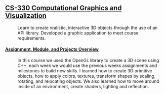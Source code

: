 ## <u>CS-330 Computational Graphics and Visualization</u>
<dd>Learn to create realistic, interactive 3D objects through the use of an API library.  Developed a graphic application to meet course requirements.</dd>

<dl>
    <dt><h4><u>Assignment, Module, and Projects Overview</u></h4></dt>
    <dd>In this course we used the OpenGL library to create a 3D scene using C++, each week we would use the previous weeks assignments and milestones to build new skills.
    I learned how to create 3D primitive objects, how to apply colors, textures, transform shapes by scaling, rotating, and relocating objects.  We also learned how to move around
      inside of an environment, create shaders, lighting and reflection. 
  </dd>
</dl>
